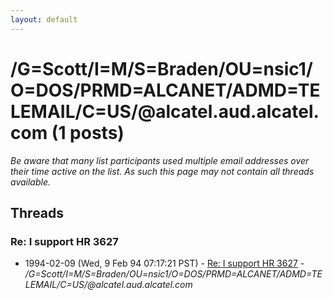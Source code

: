 ```yaml
---
layout: default
---
```


# /G=Scott/I=M/S=Braden/OU=nsic1/O=DOS/PRMD=ALCANET/ADMD=TELEMAIL/C=US/@alcatel.aud.alcatel.com (1 posts)

_Be aware that many list participants used multiple email addresses over their time active on the list. As such this page may not contain all threads available._

## Threads

### Re: I support HR 3627
+ 1994-02-09 (Wed, 9 Feb 94 07:17:21 PST) - [Re: I support HR 3627](/archive/1994/02/728c4e18387bafe8d1aa13dc73aada19f887042c77066a8d9a0be9d406c1be28) - _/G=Scott/I=M/S=Braden/OU=nsic1/O=DOS/PRMD=ALCANET/ADMD=TELEMAIL/C=US/@alcatel.aud.alcatel.com_

